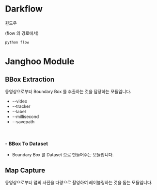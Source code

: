 # Darkflow

윈도우

(flow 의 경로에서)

```
python flow  
```



# Janghoo Module

## BBox Extraction

동영상으로부터 Boundary Box 를 추출하는 것을 담당하는 모듈입니다.

- --video
- --tracker
- --label
- --millisecond
- --savepath

<br>

### - BBox To Dataset

- Boundary Box 를 Dataset 으로 만들어주는 모듈입니다.

## Map Capture

동영상으로부터 맵의 사진을 다량으로 촬영하여 레이블링하는 것을 돕는 모듈입니다.
